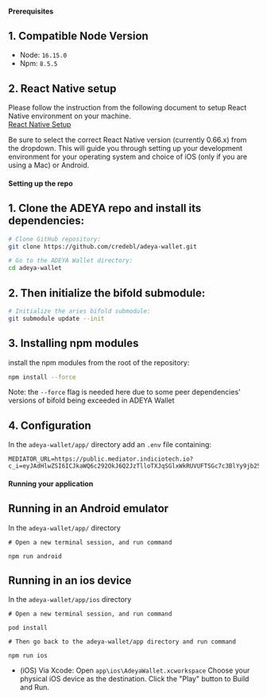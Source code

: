 #### Prerequisites
## 1. Compatible Node Version 

- Node: `16.15.0`
- Npm: `8.5.5`

## 2. React Native setup

Please follow the instruction from the following document to setup React Native environment on your machine.<br /> 
[React Native Setup](https://reactnative.dev/docs/environment-setup)

Be sure to select the correct React Native version (currently 0.66.x) from the dropdown. This will guide you through setting up your development environment for your operating system and choice of iOS (only if you are using a Mac) or Android.


#### Setting up the repo 

## 1. Clone the ADEYA repo and install its dependencies:

```sh
# Clone GitHub repository:
git clone https://github.com/credebl/adeya-wallet.git

# Go to the ADEYA Wallet directory:
cd adeya-wallet
```

## 2. Then initialize the bifold submodule:

```sh
# Initialize the aries bifold submodule:
git submodule update --init
```

## 3. Installing npm modules

install the npm modules from the root of the repository:

```sh
npm install --force
```
Note: the `--force` flag is needed here due to some peer dependencies' versions of bifold being exceeded in ADEYA Wallet

## 4. Configuration
In the `adeya-wallet/app/` directory add an `.env` file containing:

```
MEDIATOR_URL=https://public.mediator.indiciotech.io?c_i=eyJAdHlwZSI6ICJkaWQ6c292OkJ6Q2JzTlloTXJqSGlxWkRUVUFTSGc7c3BlYy9jb25uZWN0aW9ucy8xLjAvaW52aXRhdGlvbiIsICJAaWQiOiAiMDVlYzM5NDItYTEyOS00YWE3LWEzZDQtYTJmNDgwYzNjZThhIiwgInNlcnZpY2VFbmRwb2ludCI6ICJodHRwczovL3B1YmxpYy5tZWRpYXRvci5pbmRpY2lvdGVjaC5pbyIsICJyZWNpcGllbnRLZXlzIjogWyJDc2dIQVpxSktuWlRmc3h0MmRIR3JjN3U2M3ljeFlEZ25RdEZMeFhpeDIzYiJdLCAibGFiZWwiOiAiSW5kaWNpbyBQdWJsaWMgTWVkaWF0b3IifQ==

```

#### Running your application

## Running in an Android emulator
In the `adeya-wallet/app/` directory 
```
# Open a new terminal session, and run command

npm run android

```

## Running in an ios device
In the `adeya-wallet/app/ios` directory 
```
# Open a new terminal session, and run command

pod install

# Then go back to the adeya-wallet/app directory and run command

npm run ios

```

- (iOS) Via Xcode: Open `app\ios\AdeyaWallet.xcworkspace`
    Choose your physical iOS device as the destination. Click the "Play" button to Build and Run.
